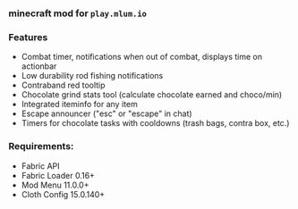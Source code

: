 ### minecraft mod for `play.mlum.io`
### Features
- Combat timer, notifications when out of combat, displays time on actionbar
- Low durability rod fishing notifications
- Contraband red tooltip
- Chocolate grind stats tool (calculate chocolate earned and choco/min)
- Integrated iteminfo for any item
- Escape announcer ("esc" or "escape" in chat)
- Timers for chocolate tasks with cooldowns (trash bags, contra box, etc.)

### Requirements:
- Fabric API
- Fabric Loader 0.16+
- Mod Menu 11.0.0+
- Cloth Config 15.0.140+
